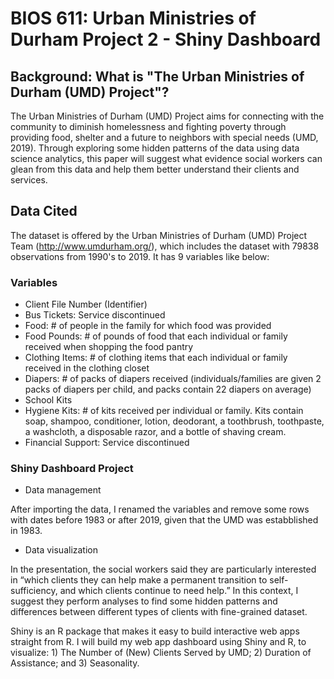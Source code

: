 # BIOS 611: Urban Ministries of Durham Project 2 - Shiny Dashboard

## Background: What is "The Urban Ministries of Durham (UMD) Project"?
The Urban Ministries of Durham (UMD) Project aims for connecting with the community to diminish homelessness and fighting poverty through providing food, shelter and a future to neighbors with special needs (UMD, 2019). Through exploring some hidden patterns of the data using data science analytics, this paper will suggest what evidence social workers can glean from this data and help them better understand their clients and services.

## Data Cited
The dataset is offered by the Urban Ministries of Durham (UMD) Project Team (http://www.umdurham.org/), which includes the dataset with 79838 observations from 1990's to 2019. It has 9 variables like below: 

### Variables
* Client File Number (Identifier)
* Bus Tickets: Service discontinued
* Food: # of people in the family for which food was provided
* Food Pounds: # of pounds of food that each individual or family received when shopping the food pantry
* Clothing Items: # of clothing items that each individual or family received in the clothing closet
* Diapers: # of packs of diapers received (individuals/families are given 2 packs of diapers per child, and packs contain 22 diapers on average)
* School Kits
* Hygiene Kits: # of kits received per individual or family. Kits contain soap, shampoo, conditioner, lotion, deodorant, a toothbrush, toothpaste, a washcloth, a disposable razor, and a bottle of shaving cream.
* Financial Support: Service discontinued

### Shiny Dashboard Project

* Data management

After importing the data, I renamed the variables and remove some rows with dates before 1983 or after 2019, given that the UMD was estabblished in 1983.

* Data visualization

In the presentation, the social workers said they are particularly interested in “which clients they can help make a permanent transition to self-sufficiency, and which clients continue to need help.” In this context, I suggest they perform analyses to find some hidden patterns and differences between different types of clients with fine-grained dataset.

Shiny is an R package that makes it easy to build interactive web apps straight from R. I will build my web app dashboard using Shiny and R, to visualize: 1) The Number of (New) Clients Served by UMD; 2) Duration of Assistance; and 3) Seasonality.